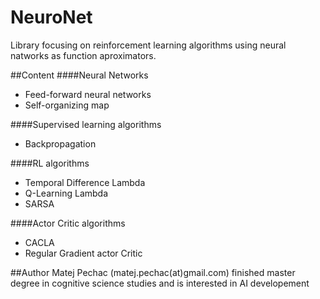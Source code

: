 # NeuroNet

Library focusing on reinforcement learning algorithms using neural natworks as function aproximators.

##Content
####Neural Networks
* Feed-forward neural networks
* Self-organizing map

####Supervised learning algorithms
* Backpropagation

####RL algorithms
* Temporal Difference Lambda
* Q-Learning Lambda
* SARSA

####Actor Critic algorithms
* CACLA
* Regular Gradient actor Critic

##Author
Matej Pechac (matej.pechac(at)gmail.com)
finished master degree in cognitive science studies and is interested in AI developement


